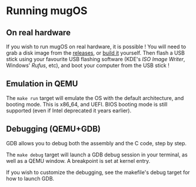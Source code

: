 # Running mugOS

## On real hardware

If you wish to run mugOS on real hardware, it is possible ! You will need to grab
a disk image from the [releases](https://github.com/Magyar57/mugOS/releases),
or [build it](./Building.md) yourself. Then flash a USB stick using your favourite
USB flashing software (KDE's *ISO Image Writer*, Windows' *Rufus*, etc), and boot
your computer from the USB stick !

## Emulation in QEMU

The `make run` target will emulate the OS with the default architecture,
and booting mode. This is x86_64, and UEFI. BIOS booting mode is still
supported (even if Intel deprecated it years earlier).

## Debugging (QEMU+GDB)

GDB allows you to debug both the assembly and the C code, step by step.

The `make debug` target will launch a GDB debug session in your terminal, as well as a QEMU window.
A breakpoint is set at kernel entry.

If you wish to customize the debugging, see the makefile's debug target for how to launch GDB.
